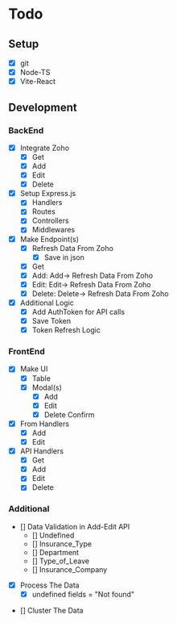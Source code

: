 # Todo

## Setup

- [X] git
- [X] Node-TS
- [X] Vite-React

## Development

### BackEnd

- [X] Integrate Zoho
  - [X] Get
  - [X] Add
  - [X] Edit
  - [X] Delete
- [X] Setup Express.js
  - [X] Handlers
  - [X] Routes
  - [X] Controllers
  - [X] Middlewares
- [X] Make Endpoint(s)
  - [X] Refresh Data From Zoho
    - [X] Save in json
  - [X] Get
  - [X] Add: Add-> Refresh Data From Zoho
  - [X] Edit: Edit-> Refresh Data From Zoho
  - [X] Delete: Delete-> Refresh Data From Zoho
- [X] Additional Logic
  - [X] Add AuthToken for API calls
  - [X] Save Token
  - [X] Token Refresh Logic

### FrontEnd

- [X] Make UI
  - [X] Table
  - [X] Modal(s)
    - [X] Add
    - [X] Edit
    - [X] Delete Confirm
- [X] From Handlers
  - [X] Add
  - [X] Edit
- [X] API Handlers
  - [X] Get
  - [X] Add
  - [X] Edit
  - [X] Delete

### Additional

- [] Data Validation in Add-Edit API
  - [] Undefined
  - [] Insurance_Type
  - [] Department
  - [] Type_of_Leave
  - [] Insurance_Company
- [X] Process The Data
  - [X] undefined fields = "Not found"
- [] Cluster The Data
